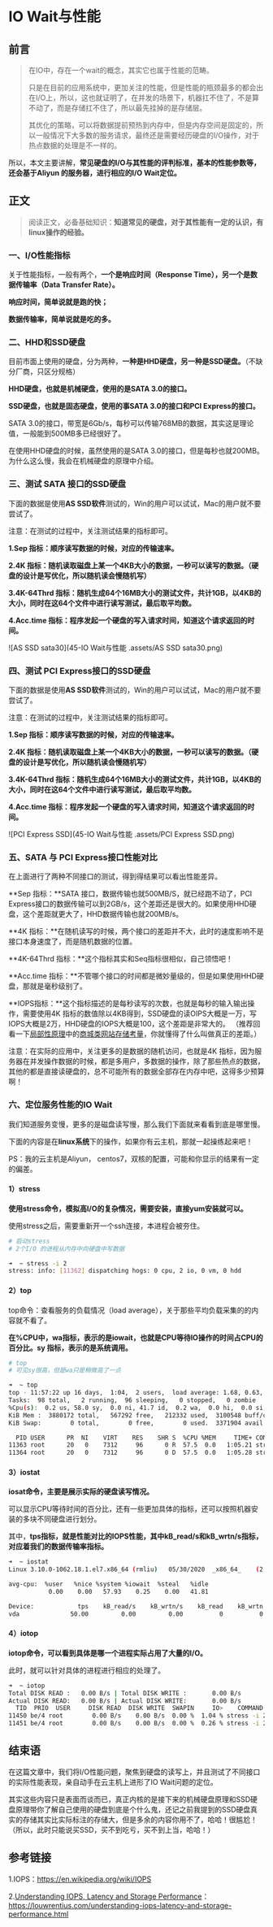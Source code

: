 # IO Wait与性能 

## 前言

> 在IO中，存在一个wait的概念，其实它也属于性能的范畴。
>
> 只是在目前的应用系统中，更加关注的性能，但是性能的瓶颈最多的都会出在I/O上，所以，这也就证明了，在并发的场景下，机器扛不住了，不是算不动了，而是存储扛不住了，所以最先挂掉的是存储层。
>
> 其优化的策略，可以将数据提前预热到内存中，但是内存空间是固定的，所以一般情况下大多数的服务请求，最终还是需要经历硬盘的I/O操作，对于热点数据的处理是不一样的。

所以，本文主要讲解，**常见硬盘的I/O与其性能的评判标准，基本的性能参数等，还会基于Aliyun 的服务器，进行相应的I/O Wait定位。**





## 正文

>阅读正文，必备基础知识：**知道常见的硬盘，对于其性能有一定的认识，有linux操作的经验。**

### 一、I/O性能指标

关于性能指标，一般有两个，**一个是响应时间（Response Time），另一个是数据传输率（Data Transfer Rate）。**

**响应时间，简单说就是跑的快；**

**数据传输率，简单说就是吃的多。**





### 二、HHD和SSD硬盘

目前市面上使用的硬盘，分为两种，**一种是HHD硬盘，另一种是SSD硬盘。**（不缺分厂商，只区分规格）

**HHD硬盘，也就是机械硬盘，使用的是SATA 3.0的接口。**

**SSD硬盘，也就是固态硬盘，使用的事SATA 3.0的接口和PCI Express的接口。**

SATA 3.0的接口，带宽是6Gb/s，每秒可以传输768MB的数据，其实这是理论值，一般能到500MB多已经很好了。

在使用HHD硬盘的时候，虽然使用的是SATA 3.0的接口，但是每秒也就200MB。为什么这么慢，我会在机械硬盘的原理中介绍。





### 三、测试 SATA 接口的SSD硬盘

下面的数据是使用**AS SSD软件**测试的，Win的用户可以试试，Mac的用户就不要尝试了。

注意：在测试的过程中，关注测试结果的指标即可。

**1.Sep 指标：顺序读写数据的时候，对应的传输速率。**

**2.4K 指标：随机读取磁盘上某一个4KB大小的数据，一秒可以读写的数据。（硬盘的设计是写优化，所以随机读会慢随机写）**

**3.4K-64Thrd 指标：随机生成64个16MB大小的测试文件，共计1GB，以4KB的大小，同时在这64个文件中进行读写测试，最后取平均数。**

**4.Acc.time 指标：程序发起一个硬盘的写入请求时间，知道这个请求返回的时间。**

![AS SSD  sata30](45-IO Wait与性能 .assets/AS SSD  sata30.png)





### 四、测试 PCI Express接口的SSD硬盘

下面的数据是使用**AS SSD软件**测试的，Win的用户可以试试，Mac的用户就不要尝试了。

注意：在测试的过程中，关注测试结果的指标即可。

**1.Sep 指标：顺序读写数据的时候，对应的传输速率。**

**2.4K 指标：随机读取磁盘上某一个4KB大小的数据，一秒可以读写的数据。（硬盘的设计是写优化，所以随机读会慢随机写）**

**3.4K-64Thrd 指标：随机生成64个16MB大小的测试文件，共计1GB，以4KB的大小，同时在这64个文件中进行读写测试，最后取平均数。**

**4.Acc.time 指标：程序发起一个硬盘的写入请求时间，知道这个请求返回的时间。**

![PCI Express SSD](45-IO Wait与性能 .assets/PCI Express SSD.png)





### 五、SATA 与  PCI Express接口性能对比

在上面进行了两种不同接口的测试，得到得结果可以看出性能差异。

**Sep 指标：**SATA 接口，数据传输也就500MB/S，就已经跑不动了，PCI Express接口的数据传输可以到2GB/s，这个差距还是很大的。如果使用HHD硬盘，这个差距就更大了，HHD数据传输也就200MB/s。

**4K 指标：**在随机读写的时候，两个接口的差距并不大，此时的速度影响不是接口本身速度了，而是随机数据的位置。

**4K-64Thrd 指标：**这个指标其实和Seq指标很相似，自己领悟吧！

**Acc.time 指标：**不管哪个接口的时间都是微妙量级的，但是如果使用HHD硬盘，那就是毫秒级别了。

**IOPS指标：**这个指标描述的是每秒读写的次数，也就是每秒的输入输出操作，需要使用4K 指标的数值除以4KB得到，SSD硬盘的读OIPS大概是一万，写IOPS大概是2万，HHD硬盘的IOPS大概是100，这个差距是非常大的。
（推荐回看一下[局部性原理](https://www.copydays.org/2020/05/22/局部性原理/)中的[商城类网站存储考量](https://www.copydays.org/2020/05/22/局部性原理/#五、商城类网站存储考量)，你就懂得了什么叫做真正的差距。）

注意：在实际的应用中，关注更多的是数据的随机访问，也就是4K 指标，因为服务器在并发操作数据的时候，都是多用户，多数据的操作，除了那些热点的数据，其他的都是直接读硬盘的，总不可能所有的数据全部存在内存中吧，这得多少预算啊！





### 六、定位服务性能的IO Wait

我们知道服务变慢，更多的是磁盘读写慢，那么我们下面就来看看到底是哪里慢。

下面的内容是在**linux系统**下的操作，如果你有云主机，那就一起操练起来吧！

PS：我的云主机是Aliyun， centos7，双核的配置，可能和你显示的结果有一定的偏差。



#### 1）stress

**使用stress命令，模拟高I/O的复杂情况，需要安装，直接yum安装就可以。**

使用stress之后，需要重新开一个ssh连接，本进程会被夯住。

```bash
# 启动stress
# 2个I/O 的进程从内存中向硬盘中写数据

➜  ~ stress -i 2
stress: info: [11362] dispatching hogs: 0 cpu, 2 io, 0 vm, 0 hdd
```





#### 2）top

top命令：查看服务的负载情况（load average），关于那些平均负载采集的的内容就不看了。

**在%CPU中，wa指标，表示的是iowait，也就是CPU等待IO操作的时间占CPU的百分比。sy 指标，表示的是系统调用。**

```bash
# top
# 可见sy很高，但是wa只是稍微高了一点

➜  ~ top
top - 11:57:22 up 16 days,  1:04,  2 users,  load average: 1.68, 0.63, 0.26
Tasks:  98 total,   2 running,  96 sleeping,   0 stopped,   0 zombie
%Cpu(s):  0.2 us, 58.0 sy,  0.0 ni, 41.7 id,  0.2 wa,  0.0 hi,  0.0 si,  0.0 st
KiB Mem :  3880172 total,   567292 free,   212332 used,  3100548 buff/cache
KiB Swap:        0 total,        0 free,        0 used.  3371904 avail Mem 

  PID USER      PR  NI    VIRT    RES    SHR S  %CPU %MEM     TIME+ COMMAND                         
11363 root      20   0    7312     96      0 R  57.5  0.0   1:05.21 stress                          
11364 root      20   0    7312     96      0 D  57.5  0.0   1:05.28 stress                          
```



#### 3）iostat

**iosat命令，主要是展示实际的硬盘读写情况。**

可以显示CPU等待时间的百分比，还有一些更加具体的指标，还可以按照机器安装的多块不同硬盘进行划分。

其中，**tps指标，就是性能对比的IOPS性能，其中kB_read/s和kB_wrtn/s指标，对应着我们的数据传输率指标。**

```bash
➜  ~ iostat
Linux 3.10.0-1062.18.1.el7.x86_64 (rmliu) 	05/30/2020 	_x86_64_	(2 CPU)

avg-cpu:  %user   %nice %system %iowait  %steal   %idle
           0.00    0.00   57.93    0.25    0.00   41.81

Device:            tps    kB_read/s    kB_wrtn/s    kB_read    kB_wrtn
vda              50.00         0.00         0.00          0          0


```





#### 4）iotop

**iotop命令，可以看到具体是哪一个进程实际占用了大量的I/O。**

此时，就可以针对具体的进程进行相应的处理了。

```bash
➜  ~ iotop
Total DISK READ :	0.00 B/s | Total DISK WRITE :       0.00 B/s
Actual DISK READ:	0.00 B/s | Actual DISK WRITE:       0.00 B/s
  TID  PRIO  USER     DISK READ  DISK WRITE  SWAPIN     IO>    COMMAND                               
11450 be/4 root        0.00 B/s    0.00 B/s  0.00 %  1.04 % stress -i 2
11451 be/4 root        0.00 B/s    0.00 B/s  0.00 %  0.26 % stress -i 2
```







## 结束语

在这篇文章中，我们将I/O性能问题，聚焦到硬盘的读写上，并且测试了不同接口的实际性能表现，亲自动手在云主机上进形了IO Wait问题的定位。

其实这些内容只是表面而谈而已，真正内核的是接下来的机械硬盘原理和SSD硬盘原理带你了解自己使用的硬盘到底是个什么鬼，还记之前我提到的SSD硬盘真实的存储其实比实际标注的存储大，但是多余的内容你用不了，哈哈！很尴尬！（所以，此时只能说买SSD，买不到吃亏，买不到上当，哈哈！）









## 参考链接

1.IOPS：https://en.wikipedia.org/wiki/IOPS

2.[Understanding IOPS, Latency and Storage Performance](https://louwrentius.com/understanding-iops-latency-and-storage-performance.html)：https://louwrentius.com/understanding-iops-latency-and-storage-performance.html









